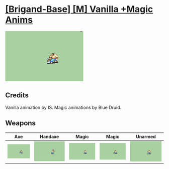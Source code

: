 # [\[Brigand-Base\] \[M\] Vanilla +Magic Anims](./%5BBrigand-Base%5D%20%5BM%5D%20Vanilla%20+Magic%20Anims)

<img src="./3.%20Axe/Axe_000.png" alt="[Brigand-Base] [M] Vanilla +Magic Anims standing" />

## Credits

Vanilla animation by IS.
Magic animations by Blue Druid.

## Weapons


|Axe |Handaxe |Magic |Magic |Unarmed |
|  :---: | :---: | :---: | :---: | :---: |
| <img alt="Axe animation" src="./3.%20Axe/Axe.gif" /> | <img alt="Handaxe animation" src="./4.%20Handaxe/Handaxe.gif" /> | <img alt="Magic animation" src="./6.%20Magic%20(No%20Axe)%20(Blue%20Druid)/Magic.gif" /> | <img alt="Magic animation" src="./6.%20Magic%20(Using%20Axe)%20(Blue%20Druid)/Magic.gif" /> | <img alt="Unarmed animation" src="./8.%20Unarmed/Unarmed.gif" /> |

